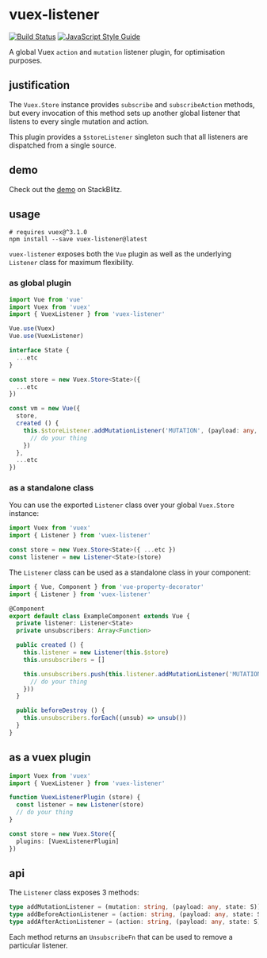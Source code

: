 # vuex-listener
[![Build Status](https://travis-ci.org/TimurKiyivinski/vuex-listener.svg?branch=master)](https://travis-ci.org/TimurKiyivinski/vuex-listener)
[![JavaScript Style Guide](https://img.shields.io/badge/code_style-standard-brightgreen.svg)](https://standardjs.com)

A global Vuex `action` and `mutation` listener plugin, for optimisation purposes.

## justification
The `Vuex.Store` instance provides `subscribe` and `subscribeAction` methods, but every invocation of this method sets up another global listener that listens to every single mutation and action.

This plugin provides a `$storeListener` singleton such that all listeners are dispatched from a single source.

## demo
Check out the [demo](https://stackblitz.com/edit/vuex-listener-demo) on StackBlitz.

## usage
```
# requires vuex@^3.1.0
npm install --save vuex-listener@latest
```

`vuex-listener` exposes both the `Vue` plugin as well as the underlying `Listener` class for maximum flexibility.

### as global plugin
```typescript
import Vue from 'vue'
import Vuex from 'vuex'
import { VuexListener } from 'vuex-listener'

Vue.use(Vuex)
Vue.use(VuexListener)

interface State {
  ...etc
}

const store = new Vuex.Store<State>({
  ...etc
})

const vm = new Vue({
  store,
  created () {
    this.$storeListener.addMutationListener('MUTATION', (payload: any, state: State) => {
      // do your thing
    })
  },
  ...etc
})
```

### as a standalone class
You can use the exported `Listener` class over your global `Vuex.Store` instance:
```typescript
import Vuex from 'vuex'
import { Listener } from 'vuex-listener'

const store = new Vuex.Store<State>({ ...etc })
const listener = new Listener<State>(store)
```
The `Listener` class can be used as a standalone class in your component:
```typescript
import { Vue, Component } from 'vue-property-decorator'
import { Listener } from 'vuex-listener'

@Component
export default class ExampleComponent extends Vue {
  private listener: Listener<State>
  private unsubscribers: Array<Function>

  public created () {
    this.listener = new Listener(this.$store)
    this.unsubscribers = []

    this.unsubscribers.push(this.listener.addMutationListener('MUTATION', (payload: any, state: State) => {
      // do your thing
    }))
  }

  public beforeDestroy () {
    this.unsubscribers.forEach((unsub) => unsub())
  }
}
```
## as a vuex plugin
```typescript
import Vuex from 'vuex'
import { VuexListener } from 'vuex-listener'

function VuexListenerPlugin (store) {
  const listener = new Listener(store)
  // do your thing
}

const store = new Vuex.Store({
  plugins: [VuexListenerPlugin]
})
```

## api
The `Listener` class exposes 3 methods:
```typescript
type addMutationListener = (mutation: string, (payload: any, state: S)) => UnsubscribeFn
type addBeforeActionListener = (action: string, (payload: any, state: S)) => UnsubscribeFn
type addAfterActionListener = (action: string, (payload: any, state: S)) => UnsubscribeFn
```
Each method returns an `UnsubscribeFn` that can be used to remove a particular listener.
